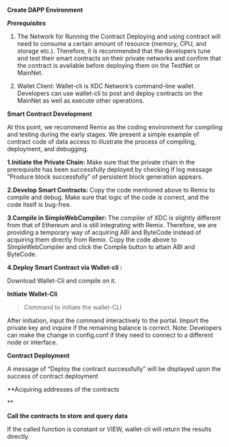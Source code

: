 ﻿**Create DAPP Environment**

***Prerequisites***

1. The Network for Running the Contract Deploying and using contract will need to consume a certain amount of resource (memory, CPU, and storage etc.). Therefore, it is recommended that the developers tune and test their smart contracts on their private networks and confirm that the contract is available before deploying them on the TestNet or MainNet.

2. Wallet Client: 
Wallet-cli is XDC Network’s command-line wallet. Developers can use wallet-cli to post and deploy contracts on the MainNet as well as execute other operations.

**Smart Contract Development**

At this point, we recommend Remix as the coding environment for compiling and testing during the early stages. We present a simple example of contract code of data access to illustrate the process of compiling, deployment, and debugging.

**1.Initiate the Private Chain:**
 Make sure that the private chain in the prerequisite has been successfully deployed by checking if log message “Produce block successfully” of persistent block generation appears.

**2.Develop Smart Contracts:**
 Copy the code mentioned above to Remix to compile and debug. Make sure that logic of the code is correct, and the code itself is bug-free.

**3.Compile in SimpleWebCompiler:** 
 The compiler of XDC is slightly different from that of Ethereum and is still integrating with Remix. Therefore, we are providing a temporary way of acquiring ABI and ByteCode instead of acquiring them directly from Remix. Copy the code above to SImpleWebCompiler and click the Compile button to attain ABI and ByteCode.

**4.Deploy Smart Contract via Wallet-cli :**



Download Wallet-Cli and compile on it.

**Initiate Wallet-Cli**


> Command to initiate the wallet-CLI


After initiation, input the command interactively to the portal. Import the private key and inquire if the remaining balance is correct.
Note: Developers can make the change in config.conf if they need to connect to a different node or interface.

**Contract Deployment**


A message of “Deploy the contract successfully” will be displayed upon the success of contract deployment

**Acquiring addresses of the contracts

**

**Call the contracts to store and query data**


If the called function is constant or VIEW, wallet-cli will return the results directly.